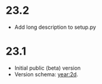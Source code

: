 # 23.2

- Add long description to setup.py

# 23.1

- Initial public (beta) version
- Version schema: <year:2d>.<counter>
